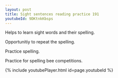 ```yaml
---
layout: post
title: Sight sentences reading practice 191
youtubeId: 9DKtnkKbsps
---
```

 
 
Helps to learn sight words and their spelling.

Opportunitiy to repeat the spelling. 

Practice spelling. 
 
Practice for spelling bee competitions. 
 
{% include youtubePlayer.html id=page.youtubeId %}
 
 
